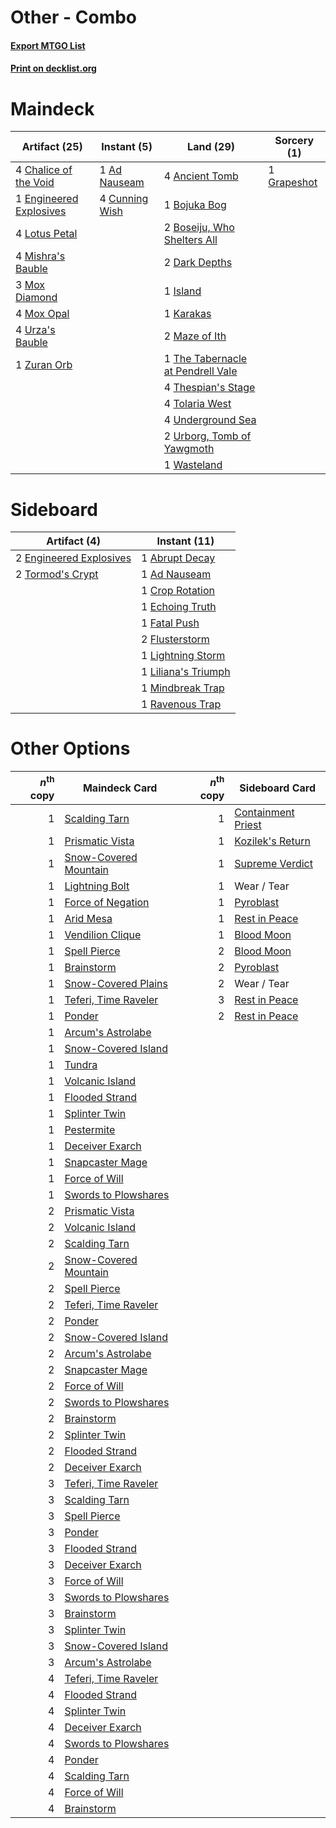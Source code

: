 # Other - Combo

#### [Export MTGO List](../collection/Other%20-%20Combo/Other%20-%20Combo.txt)
#### [Print on decklist.org](http://decklist.org/?deckmain=1%09Ad%20Nauseam%0A4%09Ancient%20Tomb%0A1%09Bojuka%20Bog%0A2%09Boseiju,%20Who%20Shelters%20All%0A4%09Chalice%20of%20the%20Void%0A4%09Cunning%20Wish%0A2%09Dark%20Depths%0A1%09Engineered%20Explosives%0A1%09Grapeshot%0A1%09Island%0A1%09Karakas%0A4%09Lotus%20Petal%0A2%09Maze%20of%20Ith%0A4%09Mishra's%20Bauble%0A3%09Mox%20Diamond%0A4%09Mox%20Opal%0A1%09The%20Tabernacle%20at%20Pendrell%20Vale%0A4%09Thespian's%20Stage%0A4%09Tolaria%20West%0A4%09Underground%20Sea%0A2%09Urborg,%20Tomb%20of%20Yawgmoth%0A4%09Urza's%20Bauble%0A1%09Wasteland%0A1%09Zuran%20Orb&deckside=1%09Abrupt%20Decay%0A1%09Ad%20Nauseam%0A1%09Crop%20Rotation%0A1%09Echoing%20Truth%0A2%09Engineered%20Explosives%0A1%09Fatal%20Push%0A2%09Flusterstorm%0A1%09Lightning%20Storm%0A1%09Liliana's%20Triumph%0A1%09Mindbreak%20Trap%0A1%09Ravenous%20Trap%0A2%09Tormod's%20Crypt)
# Maindeck

|                                          Artifact (25)                                          |                                      Instant (5)                                       |                                                Land (29)                                                 |                                     Sorcery (1)                                      |
|-------------------------------------------------------------------------------------------------|----------------------------------------------------------------------------------------|----------------------------------------------------------------------------------------------------------|--------------------------------------------------------------------------------------|
|4 [Chalice of the Void](http://gatherer.wizards.com/Pages/Card/Details.aspx?multiverseid=442211) |1 [Ad Nauseam](http://gatherer.wizards.com/Pages/Card/Details.aspx?multiverseid=174915) |4 [Ancient Tomb](http://gatherer.wizards.com/Pages/Card/Details.aspx?multiverseid=409567)                 |1 [Grapeshot](http://gatherer.wizards.com/Pages/Card/Details.aspx?multiverseid=426588)|
|1 [Engineered Explosives](http://gatherer.wizards.com/Pages/Card/Details.aspx?multiverseid=50139)|4 [Cunning Wish](http://gatherer.wizards.com/Pages/Card/Details.aspx?multiverseid=34400)|1 [Bojuka Bog](http://gatherer.wizards.com/Pages/Card/Details.aspx?multiverseid=376269)                   |                                                                                      |
|4 [Lotus Petal](http://gatherer.wizards.com/Pages/Card/Details.aspx?multiverseid=420602)         |                                                                                        |2 [Boseiju, Who Shelters All](http://gatherer.wizards.com/Pages/Card/Details.aspx?multiverseid=75305)     |                                                                                      |
|4 [Mishra's Bauble](http://gatherer.wizards.com/Pages/Card/Details.aspx?multiverseid=122122)     |                                                                                        |2 [Dark Depths](http://gatherer.wizards.com/Pages/Card/Details.aspx?multiverseid=121155)                  |                                                                                      |
|3 [Mox Diamond](http://gatherer.wizards.com/Pages/Card/Details.aspx?multiverseid=5193)           |                                                                                        |1 [Island](http://gatherer.wizards.com/Pages/Card/Details.aspx?multiverseid=439857)                       |                                                                                      |
|4 [Mox Opal](http://gatherer.wizards.com/Pages/Card/Details.aspx?multiverseid=397719)            |                                                                                        |1 [Karakas](http://gatherer.wizards.com/Pages/Card/Details.aspx?multiverseid=413782)                      |                                                                                      |
|4 [Urza's Bauble](http://gatherer.wizards.com/Pages/Card/Details.aspx?multiverseid=3818)         |                                                                                        |2 [Maze of Ith](http://gatherer.wizards.com/Pages/Card/Details.aspx?multiverseid=1824)                    |                                                                                      |
|1 [Zuran Orb](http://gatherer.wizards.com/Pages/Card/Details.aspx?multiverseid=2436)             |                                                                                        |1 [The Tabernacle at Pendrell Vale](http://gatherer.wizards.com/Pages/Card/Details.aspx?multiverseid=1690)|                                                                                      |
|                                                                                                 |                                                                                        |4 [Thespian's Stage](http://gatherer.wizards.com/Pages/Card/Details.aspx?multiverseid=366353)             |                                                                                      |
|                                                                                                 |                                                                                        |4 [Tolaria West](http://gatherer.wizards.com/Pages/Card/Details.aspx?multiverseid=136047)                 |                                                                                      |
|                                                                                                 |                                                                                        |4 [Underground Sea](http://gatherer.wizards.com/Pages/Card/Details.aspx?multiverseid=886)                 |                                                                                      |
|                                                                                                 |                                                                                        |2 [Urborg, Tomb of Yawgmoth](http://gatherer.wizards.com/Pages/Card/Details.aspx?multiverseid=383425)     |                                                                                      |
|                                                                                                 |                                                                                        |1 [Wasteland](http://gatherer.wizards.com/Pages/Card/Details.aspx?multiverseid=413790)                    |                                                                                      |


# Sideboard

|                                          Artifact (4)                                           |                                         Instant (11)                                         |
|-------------------------------------------------------------------------------------------------|----------------------------------------------------------------------------------------------|
|2 [Engineered Explosives](http://gatherer.wizards.com/Pages/Card/Details.aspx?multiverseid=50139)|1 [Abrupt Decay](http://gatherer.wizards.com/Pages/Card/Details.aspx?multiverseid=456061)     |
|2 [Tormod's Crypt](http://gatherer.wizards.com/Pages/Card/Details.aspx?multiverseid=389723)      |1 [Ad Nauseam](http://gatherer.wizards.com/Pages/Card/Details.aspx?multiverseid=174915)       |
|                                                                                                 |1 [Crop Rotation](http://gatherer.wizards.com/Pages/Card/Details.aspx?multiverseid=417430)    |
|                                                                                                 |1 [Echoing Truth](http://gatherer.wizards.com/Pages/Card/Details.aspx?multiverseid=405212)    |
|                                                                                                 |1 [Fatal Push](http://gatherer.wizards.com/Pages/Card/Details.aspx?multiverseid=423724)       |
|                                                                                                 |2 [Flusterstorm](http://gatherer.wizards.com/Pages/Card/Details.aspx?multiverseid=228255)     |
|                                                                                                 |1 [Lightning Storm](http://gatherer.wizards.com/Pages/Card/Details.aspx?multiverseid=121495)  |
|                                                                                                 |1 [Liliana's Triumph](http://gatherer.wizards.com/Pages/Card/Details.aspx?multiverseid=461025)|
|                                                                                                 |1 [Mindbreak Trap](http://gatherer.wizards.com/Pages/Card/Details.aspx?multiverseid=197532)   |
|                                                                                                 |1 [Ravenous Trap](http://gatherer.wizards.com/Pages/Card/Details.aspx?multiverseid=197537)    |


# Other Options

|*n*<sup>th</sup> copy|                                         Maindeck Card                                          |*n*<sup>th</sup> copy|                                       Sideboard Card                                        |
|--------------------:|------------------------------------------------------------------------------------------------|--------------------:|---------------------------------------------------------------------------------------------|
|                    1|[Scalding Tarn](http://gatherer.wizards.com/Pages/Card/Details.aspx?multiverseid=405107)        |                    1|[Containment Priest](http://gatherer.wizards.com/Pages/Card/Details.aspx?multiverseid=389470)|
|                    1|[Prismatic Vista](http://gatherer.wizards.com/Pages/Card/Details.aspx?multiverseid=464193)      |                    1|[Kozilek's Return](http://gatherer.wizards.com/Pages/Card/Details.aspx?multiverseid=407608)  |
|                    1|[Snow-Covered Mountain](http://gatherer.wizards.com/Pages/Card/Details.aspx?multiverseid=121233)|                    1|[Supreme Verdict](http://gatherer.wizards.com/Pages/Card/Details.aspx?multiverseid=438776)   |
|                    1|[Lightning Bolt](http://gatherer.wizards.com/Pages/Card/Details.aspx?multiverseid=806)          |                    1|Wear / Tear                                                                                  |
|                    1|[Force of Negation](http://gatherer.wizards.com/Pages/Card/Details.aspx?multiverseid=464001)    |                    1|[Pyroblast](http://gatherer.wizards.com/Pages/Card/Details.aspx?multiverseid=4083)           |
|                    1|[Arid Mesa](http://gatherer.wizards.com/Pages/Card/Details.aspx?multiverseid=405092)            |                    1|[Rest in Peace](http://gatherer.wizards.com/Pages/Card/Details.aspx?multiverseid=442021)     |
|                    1|[Vendilion Clique](http://gatherer.wizards.com/Pages/Card/Details.aspx?multiverseid=442065)     |                    1|[Blood Moon](http://gatherer.wizards.com/Pages/Card/Details.aspx?multiverseid=45386)         |
|                    1|[Spell Pierce](http://gatherer.wizards.com/Pages/Card/Details.aspx?multiverseid=425876)         |                    2|[Blood Moon](http://gatherer.wizards.com/Pages/Card/Details.aspx?multiverseid=45386)         |
|                    1|[Brainstorm](http://gatherer.wizards.com/Pages/Card/Details.aspx?multiverseid=3897)             |                    2|[Pyroblast](http://gatherer.wizards.com/Pages/Card/Details.aspx?multiverseid=4083)           |
|                    1|[Snow-Covered Plains](http://gatherer.wizards.com/Pages/Card/Details.aspx?multiverseid=121267)  |                    2|Wear / Tear                                                                                  |
|                    1|[Teferi, Time Raveler](http://gatherer.wizards.com/Pages/Card/Details.aspx?multiverseid=461148) |                    3|[Rest in Peace](http://gatherer.wizards.com/Pages/Card/Details.aspx?multiverseid=442021)     |
|                    1|[Ponder](http://gatherer.wizards.com/Pages/Card/Details.aspx?multiverseid=451051)               |                    2|[Rest in Peace](http://gatherer.wizards.com/Pages/Card/Details.aspx?multiverseid=442021)     |
|                    1|[Arcum's Astrolabe](http://gatherer.wizards.com/Pages/Card/Details.aspx?multiverseid=464169)    |                     |                                                                                             |
|                    1|[Snow-Covered Island](http://gatherer.wizards.com/Pages/Card/Details.aspx?multiverseid=121130)  |                     |                                                                                             |
|                    1|[Tundra](http://gatherer.wizards.com/Pages/Card/Details.aspx?multiverseid=885)                  |                     |                                                                                             |
|                    1|[Volcanic Island](http://gatherer.wizards.com/Pages/Card/Details.aspx?multiverseid=887)         |                     |                                                                                             |
|                    1|[Flooded Strand](http://gatherer.wizards.com/Pages/Card/Details.aspx?multiverseid=405098)       |                     |                                                                                             |
|                    1|[Splinter Twin](http://gatherer.wizards.com/Pages/Card/Details.aspx?multiverseid=397816)        |                     |                                                                                             |
|                    1|[Pestermite](http://gatherer.wizards.com/Pages/Card/Details.aspx?multiverseid=139428)           |                     |                                                                                             |
|                    1|[Deceiver Exarch](http://gatherer.wizards.com/Pages/Card/Details.aspx?multiverseid=376301)      |                     |                                                                                             |
|                    1|[Snapcaster Mage](http://gatherer.wizards.com/Pages/Card/Details.aspx?multiverseid=227676)      |                     |                                                                                             |
|                    1|[Force of Will](http://gatherer.wizards.com/Pages/Card/Details.aspx?multiverseid=3107)          |                     |                                                                                             |
|                    1|[Swords to Plowshares](http://gatherer.wizards.com/Pages/Card/Details.aspx?multiverseid=869)    |                     |                                                                                             |
|                    2|[Prismatic Vista](http://gatherer.wizards.com/Pages/Card/Details.aspx?multiverseid=464193)      |                     |                                                                                             |
|                    2|[Volcanic Island](http://gatherer.wizards.com/Pages/Card/Details.aspx?multiverseid=887)         |                     |                                                                                             |
|                    2|[Scalding Tarn](http://gatherer.wizards.com/Pages/Card/Details.aspx?multiverseid=405107)        |                     |                                                                                             |
|                    2|[Snow-Covered Mountain](http://gatherer.wizards.com/Pages/Card/Details.aspx?multiverseid=121233)|                     |                                                                                             |
|                    2|[Spell Pierce](http://gatherer.wizards.com/Pages/Card/Details.aspx?multiverseid=425876)         |                     |                                                                                             |
|                    2|[Teferi, Time Raveler](http://gatherer.wizards.com/Pages/Card/Details.aspx?multiverseid=461148) |                     |                                                                                             |
|                    2|[Ponder](http://gatherer.wizards.com/Pages/Card/Details.aspx?multiverseid=451051)               |                     |                                                                                             |
|                    2|[Snow-Covered Island](http://gatherer.wizards.com/Pages/Card/Details.aspx?multiverseid=121130)  |                     |                                                                                             |
|                    2|[Arcum's Astrolabe](http://gatherer.wizards.com/Pages/Card/Details.aspx?multiverseid=464169)    |                     |                                                                                             |
|                    2|[Snapcaster Mage](http://gatherer.wizards.com/Pages/Card/Details.aspx?multiverseid=227676)      |                     |                                                                                             |
|                    2|[Force of Will](http://gatherer.wizards.com/Pages/Card/Details.aspx?multiverseid=3107)          |                     |                                                                                             |
|                    2|[Swords to Plowshares](http://gatherer.wizards.com/Pages/Card/Details.aspx?multiverseid=869)    |                     |                                                                                             |
|                    2|[Brainstorm](http://gatherer.wizards.com/Pages/Card/Details.aspx?multiverseid=3897)             |                     |                                                                                             |
|                    2|[Splinter Twin](http://gatherer.wizards.com/Pages/Card/Details.aspx?multiverseid=397816)        |                     |                                                                                             |
|                    2|[Flooded Strand](http://gatherer.wizards.com/Pages/Card/Details.aspx?multiverseid=405098)       |                     |                                                                                             |
|                    2|[Deceiver Exarch](http://gatherer.wizards.com/Pages/Card/Details.aspx?multiverseid=376301)      |                     |                                                                                             |
|                    3|[Teferi, Time Raveler](http://gatherer.wizards.com/Pages/Card/Details.aspx?multiverseid=461148) |                     |                                                                                             |
|                    3|[Scalding Tarn](http://gatherer.wizards.com/Pages/Card/Details.aspx?multiverseid=405107)        |                     |                                                                                             |
|                    3|[Spell Pierce](http://gatherer.wizards.com/Pages/Card/Details.aspx?multiverseid=425876)         |                     |                                                                                             |
|                    3|[Ponder](http://gatherer.wizards.com/Pages/Card/Details.aspx?multiverseid=451051)               |                     |                                                                                             |
|                    3|[Flooded Strand](http://gatherer.wizards.com/Pages/Card/Details.aspx?multiverseid=405098)       |                     |                                                                                             |
|                    3|[Deceiver Exarch](http://gatherer.wizards.com/Pages/Card/Details.aspx?multiverseid=376301)      |                     |                                                                                             |
|                    3|[Force of Will](http://gatherer.wizards.com/Pages/Card/Details.aspx?multiverseid=3107)          |                     |                                                                                             |
|                    3|[Swords to Plowshares](http://gatherer.wizards.com/Pages/Card/Details.aspx?multiverseid=869)    |                     |                                                                                             |
|                    3|[Brainstorm](http://gatherer.wizards.com/Pages/Card/Details.aspx?multiverseid=3897)             |                     |                                                                                             |
|                    3|[Splinter Twin](http://gatherer.wizards.com/Pages/Card/Details.aspx?multiverseid=397816)        |                     |                                                                                             |
|                    3|[Snow-Covered Island](http://gatherer.wizards.com/Pages/Card/Details.aspx?multiverseid=121130)  |                     |                                                                                             |
|                    3|[Arcum's Astrolabe](http://gatherer.wizards.com/Pages/Card/Details.aspx?multiverseid=464169)    |                     |                                                                                             |
|                    4|[Teferi, Time Raveler](http://gatherer.wizards.com/Pages/Card/Details.aspx?multiverseid=461148) |                     |                                                                                             |
|                    4|[Flooded Strand](http://gatherer.wizards.com/Pages/Card/Details.aspx?multiverseid=405098)       |                     |                                                                                             |
|                    4|[Splinter Twin](http://gatherer.wizards.com/Pages/Card/Details.aspx?multiverseid=397816)        |                     |                                                                                             |
|                    4|[Deceiver Exarch](http://gatherer.wizards.com/Pages/Card/Details.aspx?multiverseid=376301)      |                     |                                                                                             |
|                    4|[Swords to Plowshares](http://gatherer.wizards.com/Pages/Card/Details.aspx?multiverseid=869)    |                     |                                                                                             |
|                    4|[Ponder](http://gatherer.wizards.com/Pages/Card/Details.aspx?multiverseid=451051)               |                     |                                                                                             |
|                    4|[Scalding Tarn](http://gatherer.wizards.com/Pages/Card/Details.aspx?multiverseid=405107)        |                     |                                                                                             |
|                    4|[Force of Will](http://gatherer.wizards.com/Pages/Card/Details.aspx?multiverseid=3107)          |                     |                                                                                             |
|                    4|[Brainstorm](http://gatherer.wizards.com/Pages/Card/Details.aspx?multiverseid=3897)             |                     |                                                                                             |

